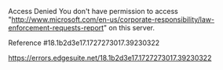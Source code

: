 Access Denied
You don't have permission to access "http://www.microsoft.com/en-us/corporate-responsibility/law-enforcement-requests-report" on this server.

Reference #18.1b2d3e17.1727273017.39230322

https://errors.edgesuite.net/18.1b2d3e17.1727273017.39230322